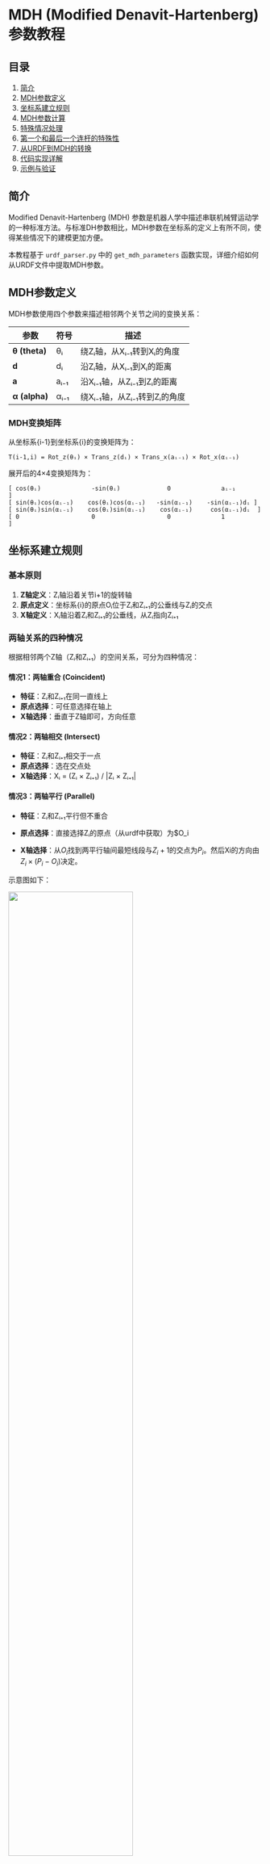 # MDH (Modified Denavit-Hartenberg) 参数教程

## 目录

1. [简介](#简介)
2. [MDH参数定义](#mdh参数定义)
3. [坐标系建立规则](#坐标系建立规则)
4. [MDH参数计算](#mdh参数计算)
5. [特殊情况处理](#特殊情况处理)
6. [第一个和最后一个连杆的特殊性](#第一个和最后一个连杆的特殊性)
7. [从URDF到MDH的转换](#从urdf到mdh的转换)
8. [代码实现详解](#代码实现详解)
9. [示例与验证](#示例与验证)

## 简介

Modified Denavit-Hartenberg (MDH) 参数是机器人学中描述串联机械臂运动学的一种标准方法。与标准DH参数相比，MDH参数在坐标系的定义上有所不同，使得某些情况下的建模更加方便。

本教程基于 `urdf_parser.py` 中的 `get_mdh_parameters` 函数实现，详细介绍如何从URDF文件中提取MDH参数。

## MDH参数定义

MDH参数使用四个参数来描述相邻两个关节之间的变换关系：

| 参数 | 符号 | 描述 |
|------|------|------|
| **θ (theta)** | θᵢ | 绕Zᵢ轴，从Xᵢ₋₁转到Xᵢ的角度 |
| **d** | dᵢ | 沿Zᵢ轴，从Xᵢ₋₁到Xᵢ的距离 |
| **a** | aᵢ₋₁ | 沿Xᵢ₋₁轴，从Zᵢ₋₁到Zᵢ的距离 |
| **α (alpha)** | αᵢ₋₁ | 绕Xᵢ₋₁轴，从Zᵢ₋₁转到Zᵢ的角度 |

### MDH变换矩阵

从坐标系{i-1}到坐标系{i}的变换矩阵为：

```
T(i-1,i) = Rot_z(θᵢ) × Trans_z(dᵢ) × Trans_x(aᵢ₋₁) × Rot_x(αᵢ₋₁)
```

展开后的4×4变换矩阵为：

```
[ cos(θᵢ)              -sin(θᵢ)             0              aᵢ₋₁        ]
[ sin(θᵢ)cos(αᵢ₋₁)    cos(θᵢ)cos(αᵢ₋₁)   -sin(αᵢ₋₁)    -sin(αᵢ₋₁)dᵢ ]
[ sin(θᵢ)sin(αᵢ₋₁)    cos(θᵢ)sin(αᵢ₋₁)    cos(αᵢ₋₁)     cos(αᵢ₋₁)dᵢ  ]
[ 0                    0                    0              1           ]
```

## 坐标系建立规则

### 基本原则

1. **Z轴定义**：Zᵢ轴沿着关节i+1的旋转轴
2. **原点定义**：坐标系{i}的原点Oᵢ位于Zᵢ和Zᵢ₊₁的公垂线与Zᵢ的交点
3. **X轴定义**：Xᵢ轴沿着Zᵢ和Zᵢ₊₁的公垂线，从Zᵢ指向Zᵢ₊₁

### 两轴关系的四种情况

根据相邻两个Z轴（Zᵢ和Zᵢ₊₁）的空间关系，可分为四种情况：

#### 情况1：两轴重合 (Coincident)

- **特征**：Zᵢ和Zᵢ₊₁在同一直线上
- **原点选择**：可任意选择在轴上
- **X轴选择**：垂直于Z轴即可，方向任意

#### 情况2：两轴相交 (Intersect)

- **特征**：Zᵢ和Zᵢ₊₁相交于一点
- **原点选择**：选在交点处
- **X轴选择**：Xᵢ = (Zᵢ × Zᵢ₊₁) / |Zᵢ × Zᵢ₊₁|

#### 情况3：两轴平行 (Parallel)

- **特征**：Zᵢ和Zᵢ₊₁平行但不重合
- **原点选择**：直接选择Zᵢ的原点（从urdf中获取）为$O_i

- **X轴选择**：从$O_i$找到两平行轴间最短线段与$Z_i+1$的交点为$P_i$。然后Xi的方向由$Z_i\times (P_i - O_i)$决定。

示意图如下：

<img src="assets/mdh_paralle.png" alt="" width="70%" >

#### 情况4：两轴异面 (Skew)

- **特征**：Zᵢ和Zᵢ₊₁既不平行也不相交
- **原点选择**：公垂线与Zᵢ的交点
- **X轴选择**：Xᵢ = (Zᵢ × Zᵢ₊₁) / |Zᵢ × Zᵢ₊₁|

## MDH参数计算

### 计算步骤

1. **确定所有关节的Z轴方向和位置**

   ```python
   # 从URDF中提取关节轴向量和位置
   joint_positions, joint_vectors = extract_joint_info(urdf)
   ```

2. **建立MDH坐标系原点**

   ```python
   # 对于每对相邻关节，计算MDH原点
   for i in range(num_joints):
       oi = calculate_mdh_origin(zi, zi_next, pi, pi_next)
   ```

3. **确定X轴方向**

   ```python
   # 根据两轴关系确定X轴
   if case == 'intersect' or case == 'skew':
       xi = cross(zi, zi_next) / norm(cross(zi, zi_next))
   elif case == 'parallel':
       xi = cross(zi, perpendicular_vector) / norm(...)
   ```

4. **计算MDH参数**

   **θ (theta) - 关节角度**：

   ```python
   # 将xi-1和xi投影到垂直于zi的平面上
   p_prev = x_prev - dot(x_prev, zi) * zi
   pi = xi - dot(xi, zi) * zi
   
   # 计算有向角度
   cos_theta = dot(p_prev_norm, pi_norm)
   sin_theta = dot(cross(p_prev_norm, pi_norm), zi)
   theta = atan2(sin_theta, cos_theta)
   ```

   **d - 连杆偏移**：

   ```python
   # 沿zi轴从oi-1到oi的距离
   d = dot(oi - o_prev, zi)
   ```

   **a - 连杆长度**：

   ```python
   # 沿xi-1轴从zi-1到zi的距离
   a = dot(oi - o_prev, x_prev)
   ```

   **α (alpha) - 连杆扭转**：

   ```python
   # 将zi-1和zi投影到垂直于xi-1的平面上
   p_prev = z_prev - dot(z_prev, x_prev) * x_prev
   pi = zi - dot(zi, x_prev) * x_prev
   
   # 计算有向角度
   cos_alpha = dot(p_prev_norm, pi_norm)
   sin_alpha = dot(cross(p_prev_norm, pi_norm), x_prev)
   alpha = atan2(sin_alpha, cos_alpha)
   ```

## 特殊情况处理

### 公垂线计算

对于不同的轴关系，公垂线的计算方法不同：

```python
def calculate_common_perpendicular(zi, zi_next, pi, pi_next):
    # 异面直线情况
    if skew:
        n = cross(zi, zi_next) / norm(cross(zi, zi_next))
        # 求解线性方程组
        A = column_stack((zi, -zi_next, n))
        b = pi_next - pi
        t, s, _ = lstsq(A, b)
        point1 = pi + t * zi
        point2 = pi_next + s * zi_next
        return (point1, point2)
    
    # 平行线情况
    elif parallel:
        perpendicular_vec = cross(zi, cross(pi_next - pi, zi))
        perpendicular_vec = perpendicular_vec / norm(perpendicular_vec)
        point1 = pi
        point2 = pi_next - dot(pi_next - pi, zi) * zi
        return (point1, point2)
```

## 第一个和最后一个连杆的特殊性

### 重要说明

**在MDH参数系统中，第一个连杆（基座）和最后一个连杆（末端执行器）的坐标系定义具有一定的任意性。**

### 第一个连杆（Link 0 / Base）

对于第一个连杆：

- **Z₀轴**：通常选择为垂直向上（[0, 0, 1]），但这不是唯一选择
- **X₀轴**：可以任意选择，只要垂直于Z₀
- **原点O₀**：通常选在基座中心，但也可以根据需要调整

**任意性的原因**：

- 第一个连杆没有"前一个"关节来约束其坐标系
- 不同的选择会影响第一组MDH参数，但不影响机器人的实际运动学

### 最后一个连杆（Link n / End-Effector）

对于最后一个连杆：

- **Zₙ轴**：沿最后一个关节的旋转轴
- **Xₙ轴**：由于没有"下一个"关节，X轴的选择具有任意性
- **原点Oₙ**：通常选在末端执行器的工作点

**任意性的原因**：

- 最后一个连杆没有"下一个"关节来形成公垂线
- X轴可以根据末端执行器的工作需求来选择

### 实际应用中的处理

```python
def get_mdh_parameters(chain):
    # ... 前面的计算 ...
    
    # 第一个关节的特殊处理
    if i == 0:
        # Z轴默认为基座的Z轴方向
        mdh_zs.append([0, 0, 1])  # 可以根据需要调整
        # X轴可以选择为基座的X轴方向
        mdh_xs.append([1, 0, 0])  # 任意但需垂直于Z
    
    # 最后一个关节的特殊处理
    if i == num_joints - 1:
        mdh_origins.append(joint_positions[-1])
        mdh_zs.append(joint_vectors[-1])
        # X轴继承前一个关节的X轴方向或根据应用需求选择
        mdh_xs.append(joint_xs[-1])  # 可以根据需要调整
```

## 从URDF到MDH的转换

### 转换流程

1. **解析URDF文件**
   - 提取所有连杆(links)和关节(joints)信息
   - 建立运动链(kinematic chain)

2. **提取关节信息**
   - 关节位置（从origin的xyz）
   - 关节轴向量（从axis的xyz）
   - 关节类型（revolute, prismatic, fixed等）

3. **过滤固定关节**
   - MDH参数只考虑活动关节（revolute和prismatic）
   - 固定关节不参与MDH参数计算

4. **计算MDH参数**
   - 按照上述规则建立坐标系
   - 计算四个MDH参数

### 代码示例

```python
class URDFParser:
    def get_mdh_parameters(self, chain):
        # 获取关节信息
        joint_positions, joint_vectors, joint_xs, joint_types = self.get_joint_axes(chain)
        
        # 过滤固定关节
        active_positions = [pos for i, pos in enumerate(joint_positions) 
                          if joint_types[i] in ['revolute', 'base']]
        active_vectors = [vec for i, vec in enumerate(joint_vectors) 
                        if joint_types[i] in ['revolute', 'base']]
        
        mdh_parameters = []
        
        for i in range(num_joints):
            # 计算MDH原点
            oi, case, _ = self.calculate_mdh_origin_position(
                joint_pos, joint_vector, joint_pos_next, joint_vector_next
            )
            
            # 确定X轴方向
            if case == 'coincident':
                xi = joint_x  # 使用原始X轴
            elif case in ['skew', 'intersect']:
                xi = np.cross(joint_vector, joint_vector_next)
                xi = xi / np.linalg.norm(xi)
            elif case == 'parallel':
                xi = np.cross(joint_vector, perpendicular_direction)
                xi = xi / np.linalg.norm(xi)
            
            # 计算MDH参数
            theta = calculate_theta(x_prev, xi, zi)
            d = calculate_d(o_prev, oi, zi)
            a = calculate_a(o_prev, oi, x_prev)
            alpha = calculate_alpha(z_prev, zi, x_prev)
            
            mdh_parameters.append([theta, d, a, alpha])
        
        return mdh_parameters
```

## 代码实现详解

### 关键函数解析

#### 1. `calculate_mdh_origin_position`

此函数确定MDH坐标系的原点位置：

```python
def calculate_mdh_origin_position(self, joint_pos, joint_vector, 
                                 joint_pos_next, joint_vector_next):
    """
    计算相邻两个关节坐标系原点oi的位置
    
    返回:
        oi: 坐标系原点位置
        case: 情况分类 ('coincident', 'intersect', 'parallel', 'skew')
        common_perpendicular: 公垂线信息
    """
    
    # 检查两轴是否平行
    if np.allclose(np.cross(zi, zi_next), np.zeros(3)):
        # 检查是否重合
        if on_same_line(zi, zi_next, pi, pi_next):
            return pi, 'coincident', None
        else:
            # 平行但不重合
            return calculate_parallel_case()
    
    # 检查是否相交
    distance = calculate_line_distance(zi, zi_next, pi, pi_next)
    if np.isclose(distance, 0):
        # 相交，找交点
        intersection = find_intersection(zi, zi_next, pi, pi_next)
        return intersection, 'intersect', (intersection, intersection)
    
    # 异面直线
    return calculate_skew_case()
```

#### 2. 角度计算的有向性

计算角度时需要考虑旋转的方向：

```python
def calculate_angle(v1, v2, axis):
    """
    计算从v1到v2绕axis轴的有向角度
    """
    # 投影到垂直于轴的平面
    v1_proj = v1 - np.dot(v1, axis) * axis
    v2_proj = v2 - np.dot(v2, axis) * axis
    
    # 归一化
    v1_norm = v1_proj / np.linalg.norm(v1_proj)
    v2_norm = v2_proj / np.linalg.norm(v2_proj)
    
    # 计算有向角度
    cos_angle = np.dot(v1_norm, v2_norm)
    sin_angle = np.dot(np.cross(v1_norm, v2_norm), axis)
    
    return np.arctan2(sin_angle, cos_angle)
```

## 示例与验证

### 示例1：简单2自由度机械臂

```python
# URDF定义的关节
joints = [
    {"name": "joint1", "type": "revolute", "axis": [0, 0, 1], 
     "origin": {"xyz": [0, 0, 0.1], "rpy": [0, 0, 0]}},
    {"name": "joint2", "type": "revolute", "axis": [0, 0, 1], 
     "origin": {"xyz": [0.5, 0, 0], "rpy": [0, 0, 0]}}
]

# 计算得到的MDH参数
mdh_parameters = [
    [0, 0.1, 0.5, 0],  # joint1: θ₁=0, d₁=0.1, a₀=0.5, α₀=0
    [0, 0, 0, 0]       # joint2: θ₂=0, d₂=0, a₁=0, α₁=0
]
```

### 示例2：验证MDH参数

使用roboticstoolbox验证计算的MDH参数：

```python
import roboticstoolbox as rtb
import numpy as np

# 从计算得到的MDH参数创建机器人模型
mdh_config = []
for params in mdh_parameters:
    theta, d, a, alpha = params
    mdh_config.append(rtb.RevoluteMDH(d=d, a=a, alpha=alpha, offset=theta))

robot = rtb.DHRobot(mdh_config, name="test_robot")

# 计算正向运动学
q = [0.1, 0.2, 0.3, 0.4, 0.5, 0.6, 0.7]  # 关节角度
T = robot.fkine(q)

# 与原始URDF的正向运动学结果对比
print("MDH Forward Kinematics:")
print("Position:", T.t)
print("Orientation:", T.R)
```

### 验证检查清单

1. ✅ 所有MDH参数的单位是否一致（角度用弧度，长度用米）
2. ✅ 第一个和最后一个连杆的坐标系是否合理定义
3. ✅ 正向运动学结果是否与URDF原始定义一致
4. ✅ 关节限位是否正确考虑
5. ✅ 固定关节是否正确过滤

## 常见问题与解决方案

### Q1: 为什么第一个和最后一个连杆的X轴选择不唯一？

**答**：因为MDH参数的定义依赖于相邻两个Z轴的关系。第一个连杆没有"前一个"Z轴，最后一个连杆没有"后一个"Z轴，因此它们的X轴选择具有自由度。这种任意性不影响机器人的运动学，只是改变了参考坐标系的定义。

### Q2: 如何选择合适的基座和末端坐标系？

**答**：

- **基座坐标系**：通常选择Z轴垂直向上，X轴指向机器人的"前方"
- **末端坐标系**：根据具体应用选择，例如夹爪的Z轴沿夹持方向，X轴沿手指开合方向

### Q3: MDH参数与标准DH参数的区别？

**答**：

- **坐标系位置**：MDH将坐标系{i}放在关节i的输出端，标准DH放在输入端
- **参数定义顺序**：MDH使用(θ, d, a, α)的顺序，标准DH使用(a, α, d, θ)
- **适用场景**：MDH在处理某些特殊构型时更方便

### Q4: 如何处理棱柱关节（prismatic joint）？

**答**：棱柱关节的处理类似于旋转关节，但是：

- d参数成为关节变量（而不是θ）
- 需要在MDH参数表中标记关节类型

## 参考资料

1. Craig, J. J. (2005). *Introduction to Robotics: Mechanics and Control* (3rd ed.)
2. Khalil, W., & Dombre, E. (2002). *Modeling, Identification and Control of Robots*
3. [Modified DH Parameters - Wikipedia](https://en.wikipedia.org/wiki/Denavit%E2%80%93Hartenberg_parameters#Modified_DH_parameters)
4. [Robotics Toolbox for Python Documentation](https://petercorke.github.io/robotics-toolbox-python/)

## 总结

MDH参数提供了一种系统化的方法来描述串联机械臂的运动学。通过本教程，您应该能够：

1. 理解MDH参数的定义和物理意义
2. 掌握从URDF到MDH参数的转换方法
3. 理解第一个和最后一个连杆坐标系的特殊性
4. 能够验证计算得到的MDH参数的正确性

记住，MDH参数的计算虽然有标准流程，但在实际应用中需要根据具体情况灵活处理，特别是对于第一个和最后一个连杆的坐标系定义。
